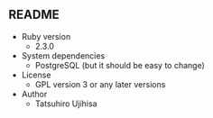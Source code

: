## README


* Ruby version
    * 2.3.0
* System dependencies
    * PostgreSQL (but it should be easy to change)
* License
    * GPL version 3 or any later versions
* Author
    * Tatsuhiro Ujihisa
